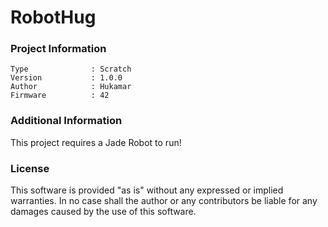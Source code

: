 RobotHug
================



### Project Information
```
Type              : Scratch
Version           : 1.0.0
Author            : Hukamar
Firmware          : 42
```

### Additional Information
This project requires a Jade Robot to run!

### License
This software is provided "as is" without any expressed or implied warranties.  In no case shall the author or any contributors be liable for any damages caused by the use of this software.

